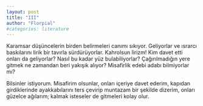 ```yaml
---
layout: post
title: "III"
author: "Florpial"
#categories: literature
---
```


Karamsar düşüncelerin birden belirmeleri canımı sıkıyor. Geliyorlar ve ısrarcı baskılarını lirik bir tavırla sürdürüyorlar. Kahrolsun lirizm! Kim davet etti onları da geliyorlar? Nasıl bu kadar yüz bulabiliyorlar? Çağırılmadığın yere gitmek ne zamandan beri yakışık alıyor? Misafirlik edebi adabı bilmiyorlar mı?

Bilsinler istiyorum. Misafirim olsunlar, onları içeriye davet ederim, kapıdan girdiklerinde ayakkabılarını ters çevirip muntazam bir şekilde dizerim, onları güzelce ağılarım; kalmak isteseler de gitmeleri kolay olur.
